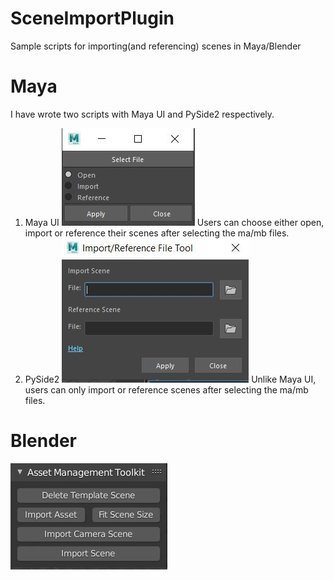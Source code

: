 # SceneImportPlugin
Sample scripts for importing(and referencing) scenes in Maya/Blender
# Maya
I have wrote two scripts with Maya UI and PySide2 respectively.
1. Maya UI
![alt text](https://raw.githubusercontent.com/moonyuet/SceneImportPlugin/main/scene_import_dialog/screenshot/maya_screenshot_1.jpg)
Users can choose either open, import or reference their scenes after selecting the ma/mb files.
2. PySide2
![alt text](https://raw.githubusercontent.com/moonyuet/SceneImportPlugin/main/scene_import_dialog/screenshot/maya_screenshot_2.jpg)
Unlike Maya UI, users can only import or reference scenes after selecting the ma/mb files.
# Blender
![alt text](https://raw.githubusercontent.com/moonyuet/SceneImportPlugin/main/scene_import_dialog/screenshot/blender_screenshot.jpg)
